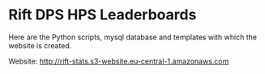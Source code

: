 # Rift DPS HPS Leaderboards

Here are the Python scripts, mysql database and templates with which the website is created.

Website: http://rift-stats.s3-website.eu-central-1.amazonaws.com

